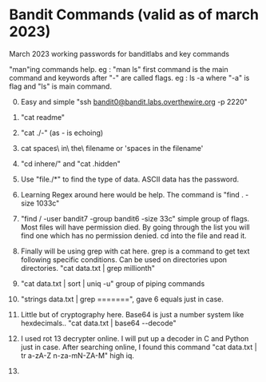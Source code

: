 # Bandit Commands (valid as of march 2023)
March 2023 working passwords for banditlabs and key commands

"man"ing commands help. eg : "man ls"
first command is the main command and keywords after "-" are called flags. eg : ls -a where "-a" is flag and "ls" is main command.

0. Easy and simple "ssh bandit0@bandit.labs.overthewire.org -p 2220"
1. "cat readme"
2. "cat ./-" (as - is echoing)
3. cat spaces\ in\ the\ filename or 'spaces in the filename'
4. "cd inhere/" and "cat .hidden"
5. Use "file./*" to find the type of data. ASCII data has the password.
6. Learning Regex around here would be help. The command is "find . -size 1033c"
7. "find / -user bandit7 -group bandit6 -size 33c" simple group of flags. Most files will have permission died. By going through the list you will find one which has no permission denied. cd into the file and read it.
8. Finally will be using grep with cat here. grep is a command to get text following specific conditions. Can be used on directories upon directories.  "cat data.txt | grep millionth"
9. "cat data.txt | sort | uniq -u" group of piping commands
10. "strings data.txt | grep =======", gave 6 equals just in case.

11. Little but of cryptography here. Base64 is just a number system like hexdecimals.. "cat data.txt | base64 --decode"
12. I used rot 13 decrypter online. I will put up a decoder in C and Python just in case. After searching online, I found this command "cat data.txt | tr a-zA-Z n-za-mN-ZA-M" high iq.

13.
